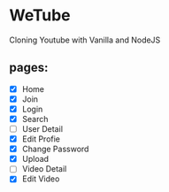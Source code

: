 # WeTube

Cloning Youtube with Vanilla and NodeJS

## pages:

- [x] Home
- [x] Join
- [x] Login
- [x] Search
- [ ] User Detail
- [x] Edit Profie
- [x] Change Password
- [x] Upload
- [ ] Video Detail
- [x] Edit Video
